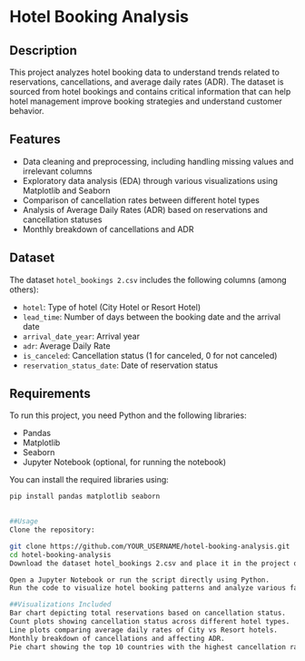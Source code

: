 # Hotel Booking Analysis

## Description
This project analyzes hotel booking data to understand trends related to reservations, cancellations, and average daily rates (ADR). The dataset is sourced from hotel bookings and contains critical information that can help hotel management improve booking strategies and understand customer behavior.

## Features
- Data cleaning and preprocessing, including handling missing values and irrelevant columns
- Exploratory data analysis (EDA) through various visualizations using Matplotlib and Seaborn
- Comparison of cancellation rates between different hotel types
- Analysis of Average Daily Rates (ADR) based on reservations and cancellation statuses
- Monthly breakdown of cancellations and ADR

## Dataset
The dataset `hotel_bookings 2.csv` includes the following columns (among others):
- `hotel`: Type of hotel (City Hotel or Resort Hotel)
- `lead_time`: Number of days between the booking date and the arrival date
- `arrival_date_year`: Arrival year
- `adr`: Average Daily Rate
- `is_canceled`: Cancellation status (1 for canceled, 0 for not canceled)
- `reservation_status_date`: Date of reservation status

## Requirements
To run this project, you need Python and the following libraries:
- Pandas
- Matplotlib
- Seaborn
- Jupyter Notebook (optional, for running the notebook)

You can install the required libraries using:
```bash
pip install pandas matplotlib seaborn
 

##Usage
Clone the repository:

git clone https://github.com/YOUR_USERNAME/hotel-booking-analysis.git  
cd hotel-booking-analysis  
Download the dataset hotel_bookings 2.csv and place it in the project directory.

Open a Jupyter Notebook or run the script directly using Python.
Run the code to visualize hotel booking patterns and analyze various factors affecting cancellations and ADR.

##Visualizations Included
Bar chart depicting total reservations based on cancellation status.
Count plots showing cancellation status across different hotel types.
Line plots comparing average daily rates of City vs Resort hotels.
Monthly breakdown of cancellations and affecting ADR.
Pie chart showing the top 10 countries with the highest cancellation rates.
